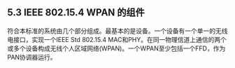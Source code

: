 ## 5.3 IEEE 802.15.4 WPAN 的组件

符合本标准的系统由几个部分组成。最基本的是设备。一个设备有一个单一的无线电接口，实现一个IEEE Std 802.15.4 MAC和PHY。在同一物理信道上通信的两个或多个设备构成无线个人区域网络\(WPAN\)。一个WPAN至少包括一个FFD，作为PAN协调器运行。


